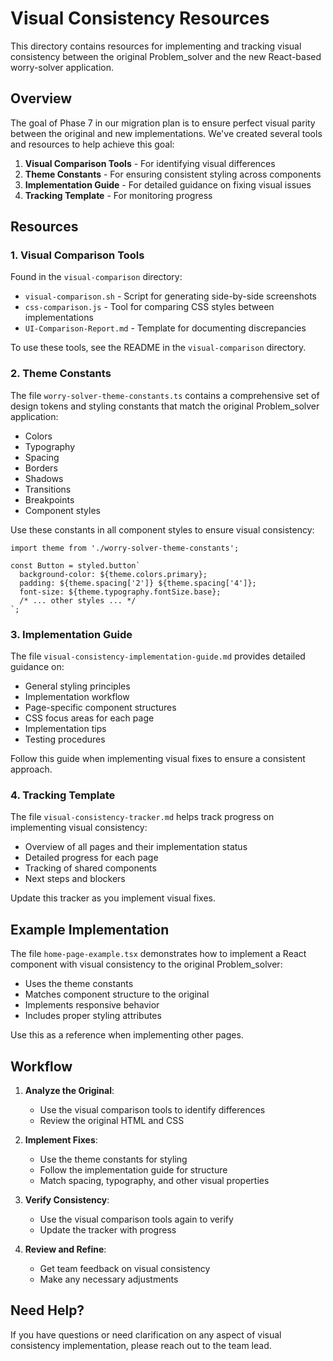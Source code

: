 # Visual Consistency Resources

This directory contains resources for implementing and tracking visual consistency between the original Problem_solver and the new React-based worry-solver application.

## Overview

The goal of Phase 7 in our migration plan is to ensure perfect visual parity between the original and new implementations. We've created several tools and resources to help achieve this goal:

1. **Visual Comparison Tools** - For identifying visual differences
2. **Theme Constants** - For ensuring consistent styling across components
3. **Implementation Guide** - For detailed guidance on fixing visual issues
4. **Tracking Template** - For monitoring progress

## Resources

### 1. Visual Comparison Tools

Found in the `visual-comparison` directory:

- `visual-comparison.sh` - Script for generating side-by-side screenshots
- `css-comparison.js` - Tool for comparing CSS styles between implementations
- `UI-Comparison-Report.md` - Template for documenting discrepancies

To use these tools, see the README in the `visual-comparison` directory.

### 2. Theme Constants

The file `worry-solver-theme-constants.ts` contains a comprehensive set of design tokens and styling constants that match the original Problem_solver application:

- Colors
- Typography
- Spacing
- Borders
- Shadows
- Transitions
- Breakpoints
- Component styles

Use these constants in all component styles to ensure visual consistency:

```tsx
import theme from './worry-solver-theme-constants';

const Button = styled.button`
  background-color: ${theme.colors.primary};
  padding: ${theme.spacing['2']} ${theme.spacing['4']};
  font-size: ${theme.typography.fontSize.base};
  /* ... other styles ... */
`;
```

### 3. Implementation Guide

The file `visual-consistency-implementation-guide.md` provides detailed guidance on:

- General styling principles
- Implementation workflow
- Page-specific component structures
- CSS focus areas for each page
- Implementation tips
- Testing procedures

Follow this guide when implementing visual fixes to ensure a consistent approach.

### 4. Tracking Template

The file `visual-consistency-tracker.md` helps track progress on implementing visual consistency:

- Overview of all pages and their implementation status
- Detailed progress for each page
- Tracking of shared components
- Next steps and blockers

Update this tracker as you implement visual fixes.

## Example Implementation

The file `home-page-example.tsx` demonstrates how to implement a React component with visual consistency to the original Problem_solver:

- Uses the theme constants
- Matches component structure to the original
- Implements responsive behavior
- Includes proper styling attributes

Use this as a reference when implementing other pages.

## Workflow

1. **Analyze the Original**:
   - Use the visual comparison tools to identify differences
   - Review the original HTML and CSS

2. **Implement Fixes**:
   - Use the theme constants for styling
   - Follow the implementation guide for structure
   - Match spacing, typography, and other visual properties

3. **Verify Consistency**:
   - Use the visual comparison tools again to verify
   - Update the tracker with progress

4. **Review and Refine**:
   - Get team feedback on visual consistency
   - Make any necessary adjustments

## Need Help?

If you have questions or need clarification on any aspect of visual consistency implementation, please reach out to the team lead. 